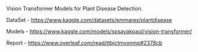 Vision Transformer Models for Plant Disease Detection.

DataSet - https://www.kaggle.com/datasets/emmarex/plantdisease

Models - https://www.kaggle.com/models/spsayakpaul/vision-transformer/

Report - https://www.overleaf.com/read/ttbjctmvxnmp#2378cb
